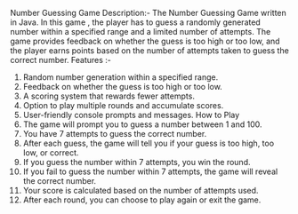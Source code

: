 Number Guessing Game
Description:-
The Number Guessing Game  written in Java. In this game , the player has to guess a randomly generated number within a specified range and a limited number of attempts. The game provides feedback on whether the guess is too high or too low, and the player earns points based on the number of attempts taken to guess the correct number.
Features :-
1. Random number generation within a specified range.
2. Feedback on whether the guess is too high or too low.
3. A scoring system that rewards fewer attempts.
4. Option to play multiple rounds and accumulate scores.
5. User-friendly console prompts and messages.
How to Play
1. The game will prompt you to guess a number between 1 and 100.
2. You have 7 attempts to guess the correct number.
3. After each guess, the game will tell you if your guess is too high, too low, or correct.
4. If you guess the number within 7 attempts, you win the round.
5. If you fail to guess the number within 7 attempts, the game will reveal the correct number.
6. Your score is calculated based on the number of attempts used.
7. After each round, you can choose to play again or exit the game.
